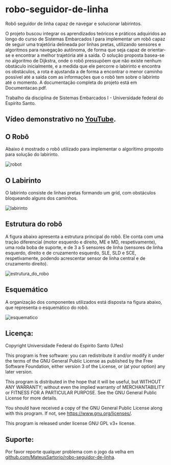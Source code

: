 # robo-seguidor-de-linha
Robô seguidor de linha capaz de navegar e solucionar labirintos.

O projeto buscou integrar os aprendizados teóricos e práticos adquiridos ao longo do curso de Sistemas Embarcados I para implementar um robô capaz de seguir uma trajetória delineada por linhas pretas, utilizando sensores e algoritmos para navegação autônoma, de forma que seja capaz de orientar-se e encontrar a melhor trajetória até a saída.
O solução proposta basea-se no algoritmo de Dijkstra, onde o robô pressupõem que não existe nenhum obstáculo inicialmente, e a medida que ele percorre o labirinto e encontra os obstáculos, a rota é ajustanda a de forma a encontrar o menor caminho possível até a saída com as informações que o robô tem sobre o labirinto até o momento. A documentação completa do projeto está em Documentacao.pdf.

Trabalho da disciplina de Sistemas Embarcados I - Universidade federal do Espírito Santo.

## Vídeo demonstrativo no [YouTube](https://www.youtube.com/watch?v=yrXToYqkv9w).

## O Robô
Abaixo é mostrado o robô utilizado para implementar o algorítimo proposto para solução do labirinto.

![robot](https://github.com/MateusSartorio/robo-seguidor-de-linha/assets/69646100/72749fd0-925d-4d86-a08f-0f7dff8bf461)

## O Labirinto
O labirinto consiste de linhas pretas formando um grid, com obstáculos bloqueando alguns dos caminhos.

![labirinto](https://github.com/MateusSartorio/robo-seguidor-de-linha/assets/69646100/2c11934c-82dd-4713-8143-908e6f4abb90)

## Estrutura do robô
A figura abaixo apresenta a estrutura principal do robô. Ele conta com uma tração diferencial (motor esquerdo e direito, ME e MD, respetivamente), uma roda boba de suporte, e de 3 a 5 sensores de linha (sensores de linha esquerdo, direito e de cruzamento esquerdo, SLE, SLD e SCE, respetivamente, podendo acrescentar sensor de linha central e de cruzamento direito).

![estrutura_do_robo](https://github.com/MateusSartorio/robo-seguidor-de-linha/assets/69646100/1db27bba-5684-4c7f-9526-077784c4664b)

## Esquemático
A organização dos componentes utilizados está disposta na figura abaixo, que representa o esquemático do robô.

![esquematico](https://github.com/MateusSartorio/robo-seguidor-de-linha/assets/69646100/f67462cf-89a0-449b-9f9b-c26d680aee70)

## Licença:

Copyright Universidade Federal do Espirito Santo (Ufes)

This program is free software: you can redistribute it and/or modify it under the terms of the GNU General Public License as published by the Free Software Foundation, either version 3 of the License, or (at your option) any later version.

This program is distributed in the hope that it will be useful, but WITHOUT ANY WARRANTY; without even the implied warranty of MERCHANTABILITY or FITNESS FOR A PARTICULAR PURPOSE.  See the GNU General Public License for more details.

You should have received a copy of the GNU General Public License along with this program.  If not, see <https://www.gnu.org/licenses/>.

This program is released under license GNU GPL v3+ license.

## Suporte:

Por favor reporte qualquer problema com o jogo da velha em [github.com/MateusSartorio/robo-seguidor-de-linha](https://github.com/MateusSartorio/robo-seguidor-de-linha).

